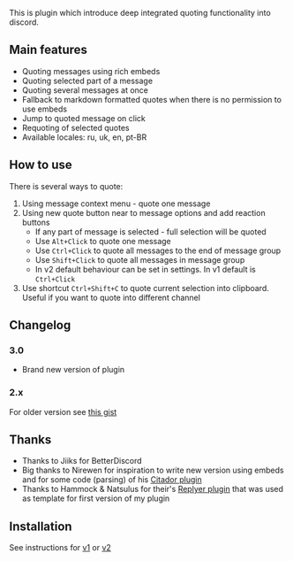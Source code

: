 This is plugin which introduce deep integrated quoting functionality into discord.

## Main features
- Quoting messages using rich embeds
- Quoting selected part of a message
- Quoting several messages at once
- Fallback to markdown formatted quotes when there is no permission to use embeds
- Jump to quoted message on click
- Requoting of selected quotes 
- Available locales: ru, uk, en, pt-BR

## How to use
There is several ways to quote:
1. Using message context menu - quote one message
2. Using new quote button near to message options and add reaction buttons
    - If any part of message is selected - full selection will be quoted 
    - Use `Alt+Click` to quote one message
    - Use `Ctrl+Click` to quote all messages to the end of message group
    - Use `Shift+Click` to quote all messages in message group
    - In v2 default behaviour can be set in settings. In v1 default is `Ctrl+Click`
3. Use shortcut `Ctrl+Shift+C` to quote current selection into clipboard. Useful if you want to quote into different channel

## Changelog

### 3.0
- Brand new version of plugin

### 2.x
For older version see [this gist](https://gist.github.com/samogot/774d3d2059402d5173a72524e39dd7d0#file-readme-txt)

## Thanks
- Thanks to Jiiks for BetterDiscord
- Big thanks to Nirewen for inspiration to write new version using embeds and for some code (parsing) of his [Citador plugin](https://github.com/nirewen/Citador)
- Thanks to Hammock & Natsulus for their's [Replyer plugin](https://github.com/cosmicsalad/Discord-Themes-and-Plugins/blob/master/plugins/replyer.plugin.js) that was used as template for first version of my plugin

## Installation

See instructions for [v1](../../v1#installation) or [v2](../README.md#installation)
